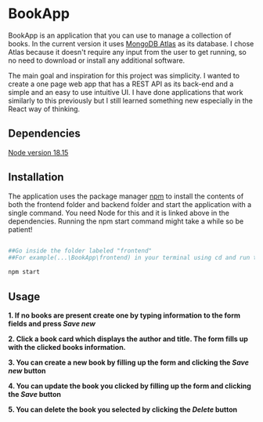 # BookApp

BookApp is an application that you can use to manage a collection of books. In the current version it uses [MongoDB  Atlas](https://www.mongodb.com/atlas/database) as its database. I chose Atlas because it doesn't require any input from the user to get running, so no need to download or install any additional software.

The main goal and inspiration for this project was simplicity. I wanted to create a one page web app that has a REST API as its back-end and a simple and an easy to use intuitive UI. I have done applications that work similarly to this previously but I still learned something new especially in the React way of thinking.


## Dependencies
[Node version 18.15](https://nodejs.org/en/download)


## Installation

The application uses the package manager [npm](https://www.npmjs.com/) to install the contents of both the frontend folder and backend folder and start the application with a single command. You need Node for this and it is linked above in the dependencies. Running the npm start command might take a while so be patient!

```bash

##Go inside the folder labeled "frontend" 
##For example(...\BookApp\frontend) in your terminal using cd and run the following command

npm start


```

## Usage

**1. If no books are present create one by typing information to the form fields and press *Save new***

**2. Click a book card which displays the author and title. The form fills up with the clicked books information.**

**3. You can create a new book by filling up the form and clicking the *Save new* button**

**4. You can update the book you clicked by filling up the form and clicking the *Save* button**

**5. You can delete the book you selected by clicking the *Delete* button**

